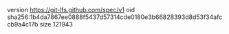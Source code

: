 version https://git-lfs.github.com/spec/v1
oid sha256:1b4da7867ee0888f5437d57314cde0180e3b66828393d8d53f34afccb9a4c17b
size 121943
